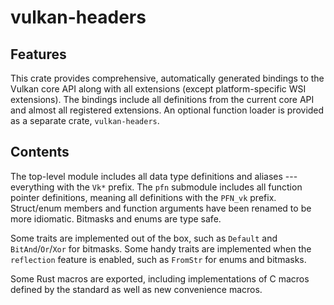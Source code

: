 # vulkan-headers

## Features

This crate provides comprehensive, automatically generated bindings to
the Vulkan core API along with all extensions (except platform-specific
WSI extensions). The bindings include all definitions from the current
core API and almost all registered extensions. An optional function
loader is provided as a separate crate, `vulkan-headers`.

## Contents

The top-level module includes all data type definitions and aliases ---
everything with the `Vk*` prefix. The `pfn` submodule includes all
function pointer definitions, meaning all definitions with the `PFN_vk`
prefix. Struct/enum members and function arguments have been renamed to
be more idiomatic. Bitmasks and enums are type safe.

Some traits are implemented out of the box, such as `Default` and
`BitAnd`/`Or`/`Xor` for bitmasks. Some handy traits are implemented when
the `reflection` feature is enabled, such as `FromStr` for enums and
bitmasks.

Some Rust macros are exported, including implementations of C macros
defined by the standard as well as new convenience macros.
